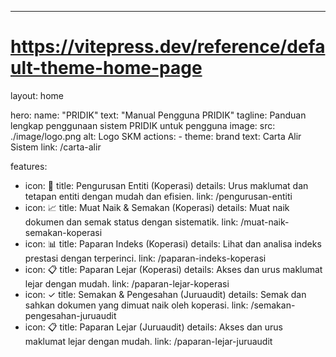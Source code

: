 ---
# https://vitepress.dev/reference/default-theme-home-page
layout: home

hero:
  name: "PRIDIK"
  text: "Manual Pengguna PRIDIK"
  tagline: Panduan lengkap penggunaan sistem PRIDIK untuk pengguna
  image:
    src: ./image/logo.png
    alt: Logo SKM
  actions:
    - theme: brand
      text: Carta Alir Sistem
      link: /carta-alir

features:
  - icon: 🏢
    title: Pengurusan Entiti (Koperasi)
    details: Urus maklumat dan tetapan entiti dengan mudah dan efisien.
    link: /pengurusan-entiti
  - icon: 📈
    title: Muat Naik & Semakan (Koperasi)
    details: Muat naik dokumen dan semak status dengan sistematik.
    link: /muat-naik-semakan-koperasi
  - icon: 📊
    title: Paparan Indeks (Koperasi)
    details: Lihat dan analisa indeks prestasi dengan terperinci.
    link: /paparan-indeks-koperasi
  - icon: 📋
    title: Paparan Lejar (Koperasi)
    details: Akses dan urus maklumat lejar dengan mudah.
    link: /paparan-lejar-koperasi
  - icon: ✓
    title: Semakan & Pengesahan (Juruaudit)
    details: Semak dan sahkan dokumen yang dimuat naik oleh koperasi.
    link: /semakan-pengesahan-juruaudit
  - icon: 📋
    title: Paparan Lejar (Juruaudit)
    details: Akses dan urus maklumat lejar dengan mudah.
    link: /paparan-lejar-juruaudit